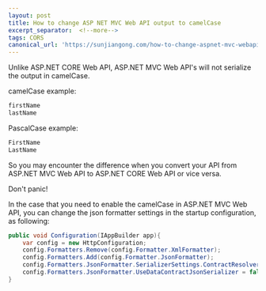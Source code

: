 ```yaml
---
layout: post
title: How to change ASP NET MVC Web API output to camelCase
excerpt_separator:  <!--more-->
tags: CORS
canonical_url: 'https://sunjiangong.com/how-to-change-aspnet-mvc-webapi-output-to-camel-case/'
---
```


Unlike ASP.NET CORE Web API, ASP.NET MVC Web API's will not serialize the output in camelCase.

camelCase example: 

```csharp
firstName
lastName
```

PascalCase example:

```csharp
FirstName
LastName
```

<!--more-->

So you may encounter the difference when you convert your API from ASP.NET MVC Web API to ASP.NET CORE Web API or vice versa.

Don't panic!

In the case that you need to enable the camelCase in ASP.NET MVC Web API, you can change the json formatter settings in the startup configuration, as following:

```csharp
public void Configuration(IAppBuilder app){
    var config = new HttpConfiguration;
    config.Formatters.Remove(config.Formatter.XmlFormatter);
    config.Formatters.Add(config.Formatter.JsonFormatter);
    config.Formatters.JsonFormatter.SerializerSettings.ContractResolver = new CamelCasePropertyNamesContractResolver();
    config.Formatters.JsonFormatter.UseDataContractJsonSerializer = false;
}
```

